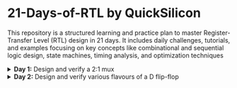 # 21-Days-of-RTL by QuickSilicon
This repository is a structured learning and practice plan to master Register-Transfer Level (RTL) design in 21 days. It includes daily challenges, tutorials, and examples focusing on key concepts like combinational and sequential logic design, state machines, timing analysis, and optimization techniques

<details>
<summary><b> Day 1:</b> Design and verify a 2:1 mux </summary>   
<br>
Design of a 2x1 mux ;

![image](https://github.com/user-attachments/assets/9a0e786b-4641-49d2-a9fe-78bfd3a8e361)

verilog code
-
```
module 2x1_mux (
  input   wire    a_i,
  input   wire    b_i,
  input   wire    sel_i,
  output  wire    y_o
);

  assign y_o = sel_i ? a_i : b_i;
endmodule
```
Verilog Test-Bench
-
```
module 2x1_mux_tb ();

  logic [7:0] a_i;
  logic [7:0] b_i;
  logic       sel_i;
  logic [7:0] y_o;

  2x1_mux UUT (
    .a_i(a_i),
    .b_i(b_i),
    .sel_i(sel_i),
    .y_o(y_o)
  );

  initial begin
    for (int i = 0; i < 10; i++) begin
      a_i   = $urandom_range(0, 8'hFF);
      b_i   = $urandom_range(0, 8'hFF);
      sel_i = $random % 2;
      #5;
    end
    $finish();
  end

endmodule

```
</details>
<details>
<summary><b> Day 2:</b> Design and verify various flavours of a D flip-flop </summary>   
<br>
  
Question :
--

![image](https://github.com/user-attachments/assets/a3094513-5765-4a54-b57e-c141d65bac9b)

verilog design code:
-
````
module day2 (
  input     logic      clk,
  input     logic      sync_reset,    // Synchronous reset signal
  input     logic      async_reset,   // Asynchronous reset signal

  input     logic      d_i,

  output    logic      q_norst_o,
  output    logic      q_syncrst_o,
  output    logic      q_asyncrst_o
);
  
  // Flip-flop without reset
  always_ff @(posedge clk) begin
    q_norst_o <= d_i;
  end

  // Flip-flop with synchronous reset
  always_ff @(posedge clk) begin
    if (sync_reset)
      q_syncrst_o <= 1'b0;
    else
      q_syncrst_o <= d_i;
  end

  // Flip-flop with asynchronous reset
  always_ff @(posedge clk or posedge async_reset) begin
    if (async_reset)
      q_asyncrst_o <= 1'b0;
    else
      q_asyncrst_o <= d_i;
  end

endmodule
``````
Testbench code:
-
````
module day2_tb ();

  logic      clk;
  logic      reset;

  logic      d_i;

  logic      q_norst_o;
  logic      q_syncrst_o;
  logic      q_asyncrst_o;

  day2 DAY2 (.*);

  // Generate clk
  always begin
    clk = 1'b1;
    #5;
    clk = 1'b0;
    #5;
  end

  // Stimulus
  initial begin
    reset = 1'b1;
    d_i = 1'b0;
    @(posedge clk);
    reset = 1'b0;
    @(posedge clk);
    d_i = 1'b1;
    @(posedge clk);
    @(posedge clk);
    @(negedge clk);
    reset = 1'b1;
    @(posedge clk);
    @(posedge clk);
    reset = 1'b0;
    @(posedge clk);
    @(posedge clk);
    $finish();
  end

endmodule
```````
</details>
